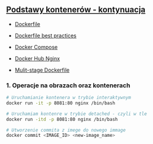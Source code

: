 
## [Podstawy kontenerów - kontynuacja](https://szkolachmury.pl/kubernetes/tydzien-3-podstawy-kontenerow-2/)

* [Dockerfile](https://docs.docker.com/engine/reference/builder)

* [Dockerfile best practices](https://docs.docker.com/develop/develop-images/dockerfile_best-practices)

* [Docker Compose](https://docs.docker.com/compose/)

* [Docker Hub Nginx](https://hub.docker.com/_/nginx)

* [Mulit-stage Dockerfile](https://docs.docker.com/develop/develop-images/multistage-build/)

### 1. Operacje na obrazach oraz kontenerach

```bash
# Uruchamianie kontenera w trybie interaktywnym
docker run -it -p 8081:80 nginx /bin/bash

# Uruchamiam kontenre w trybie detached - czyli w tle
docker run -itd -p 8081:80 nginx /bin/bash

# Utworzenie commita z imege do nowego immage
docker commit <IMAGE_ID> <new-image_name>
```